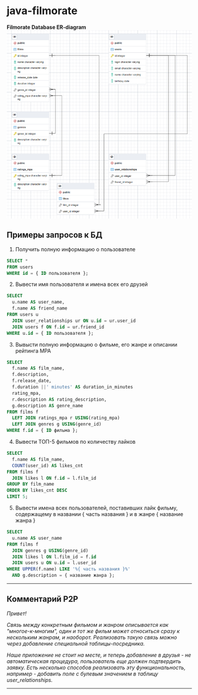 # java-filmorate
**Filmorate Database ER-diagram**
![FilmorateDB_ERD](https://github.com/kazakov93msk/java-filmorate/blob/main/filmorate_erd.png)

## Примеры запросов к БД

1. Получить полную информацию о пользователе
```SQL
SELECT *
FROM users
WHERE id = { ID пользователя };
```

2. Вывести имя пользователя и имена всех его друзей
```SQL
SELECT 
  u.name AS user_name,
  f.name AS friend_name
FROM users u
  JOIN user_relationships ur ON u.id = ur.user_id
  JOIN users f ON f.id = ur.friend_id
WHERE u.id = { ID пользователя };
```

3. Вывысти полную информацию о фильме, его жанре и описании рейтинга MPA
```SQL
SELECT
  f.name AS film_name,
  f.description,
  f.release_date,
  f.duration ||' minutes' AS duration_in_minutes
  rating_mpa,
  r.description AS rating_description,
  g.description AS genre_name
FROM films f
  LEFT JOIN ratings_mpa r USING(rating_mpa)
  LEFT JOIN genres g USING(genre_id)
WHERE f.id = { ID фильма };
```

4. Вывести ТОП-5 фильмов по количеству лайков
```SQL
SELECT
  f.name AS film_name,
  COUNT(user_id) AS likes_cnt
FROM films f
  JOIN likes l ON f.id = l.film_id
GROUP BY film_name
ORDER BY likes_cnt DESC
LIMIT 5;
```

5. Вывести имена всех пользователей, поставивших лайк фильму, <br>содержащему в названии { часть названия } и в жанре { название жанра }
```SQL
SELECT
  u.name AS user_name
FROM films f
  JOIN genres g USING(genre_id)
  JOIN likes l ON l.film_id = f.id
  JOIN users u ON u.id = l.user_id
WHERE UPPER(f.name) LIKE '%{ часть названия }%'
  AND g.description = { название жанра };
```

---

## Комментарий P2P

*Привет!*

*Связь между конкретным фильмом и жанром описывается как "многое-к-многим", один и тот же фильм может относиться сразу к нескольким жанрам, и наоборот. Реализовать такую связь можно через добавление специальной таблицы-посредника.*

*Наше приложение не стоит на месте, и теперь добавление в друзья - не автоматическая процедура, пользователь еще должен подтвердить заявку. Есть несколько способов реализовать эту функциональность, например - добавить поле с булевым значением в таблицу user_relationships.*


---
 
